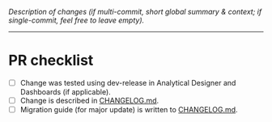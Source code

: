 _Description of changes (if multi-commit, short global summary & context;
if single-commit, feel free to leave empty)._

---

# PR checklist

- [ ] Change was tested using dev-release in Analytical Designer and Dashboards (if applicable).
- [ ] Change is described in [CHANGELOG.md](../blob/master/CHANGELOG.md).
- [ ] Migration guide (for major update) is written to [CHANGELOG.md](../blob/master/CHANGELOG.md).